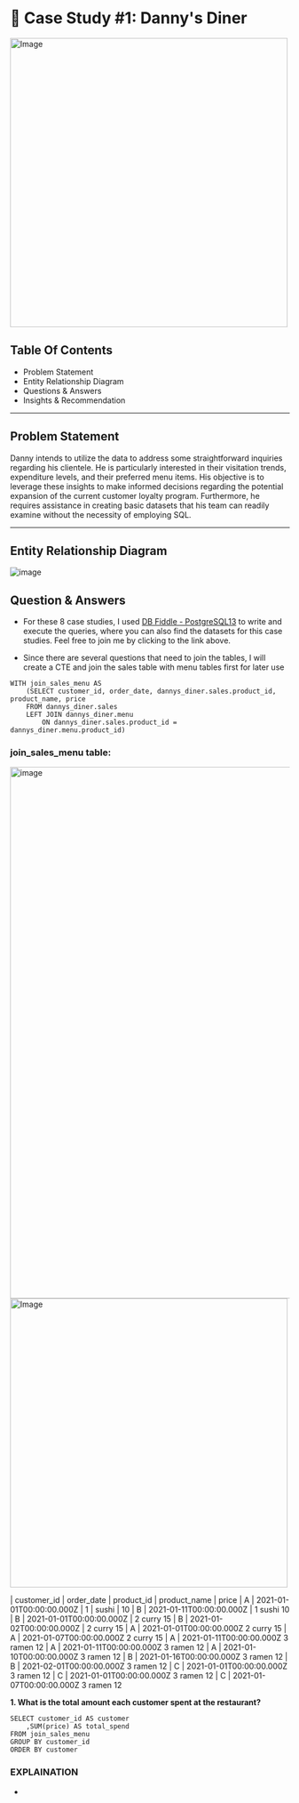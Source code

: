 # 🍜 Case Study #1: Danny's Diner 
<img src="https://user-images.githubusercontent.com/81607668/127727503-9d9e7a25-93cb-4f95-8bd0-20b87cb4b459.png" alt="Image" width="500" height="520">

## Table Of Contents
- Problem Statement
- Entity Relationship Diagram
- Questions & Answers
- Insights & Recommendation

***

## Problem Statement

Danny intends to utilize the data to address some straightforward inquiries regarding his clientele. He is particularly interested in their visitation trends, expenditure levels, and their preferred menu items. His objective is to leverage these insights to make informed decisions regarding the potential expansion of the current customer loyalty program. Furthermore, he requires assistance in creating basic datasets that his team can readily examine without the necessity of employing SQL.

***

## Entity Relationship Diagram
![image](https://user-images.githubusercontent.com/81607668/127271130-dca9aedd-4ca9-4ed8-b6ec-1e1920dca4a8.png)


## Question & Answers
- For these 8 case studies, I used [DB Fiddle - PostgreSQL13](https://www.db-fiddle.com/f/2rM8RAnq7h5LLDTzZiRWcd/138) to write and execute the queries, where you can also find the datasets for this case studies. Feel free to join me by clicking to the link above.

- Since there are several questions that need to join the tables, I will create a CTE and join the sales table with menu tables first for later use

```
WITH join_sales_menu AS
	(SELECT customer_id, order_date, dannys_diner.sales.product_id, product_name, price
	FROM dannys_diner.sales
	LEFT JOIN dannys_diner.menu
		ON dannys_diner.sales.product_id = dannys_diner.menu.product_id)
```
### join_sales_menu table:

<img src="https://github.com/han-tran-gia/8-weeks-sql-challenge/assets/144699083/fb14f03a-8a17-4837-ae5c-c956d12c1d30"  alt="image" width="956">

<img src="https://user-images.githubusercontent.com/81607668/127727503-9d9e7a25-93cb-4f95-8bd0-20b87cb4b459.png" alt="Image" width="500" height="520">

| customer_id |	order_date | product_id	| product_name | price
| A |	2021-01-01T00:00:00.000Z | 1 | sushi | 10
| B |	2021-01-11T00:00:00.000Z | 1	sushi	10
| B |	2021-01-01T00:00:00.000Z | 2	curry	15
| B |	2021-01-02T00:00:00.000Z |	2	curry	15
| A |	2021-01-01T00:00:00.000Z	2	curry	15
| A |	2021-01-07T00:00:00.000Z	2	curry	15
| A |	2021-01-11T00:00:00.000Z	3	ramen	12
| A |	2021-01-11T00:00:00.000Z	3	ramen	12
| A |	2021-01-10T00:00:00.000Z	3	ramen	12
| B |	2021-01-16T00:00:00.000Z	3	ramen	12
| B |	2021-02-01T00:00:00.000Z	3	ramen	12
| C |	2021-01-01T00:00:00.000Z	3	ramen	12
| C |	2021-01-01T00:00:00.000Z	3	ramen	12
| C |	2021-01-07T00:00:00.000Z	3	ramen	12

**1. What is the total amount each customer spent at the restaurant?**
```
SELECT customer_id AS customer
	,SUM(price) AS total_spend
FROM join_sales_menu
GROUP BY customer_id
ORDER BY customer
```
### EXPLAINATION
- 


